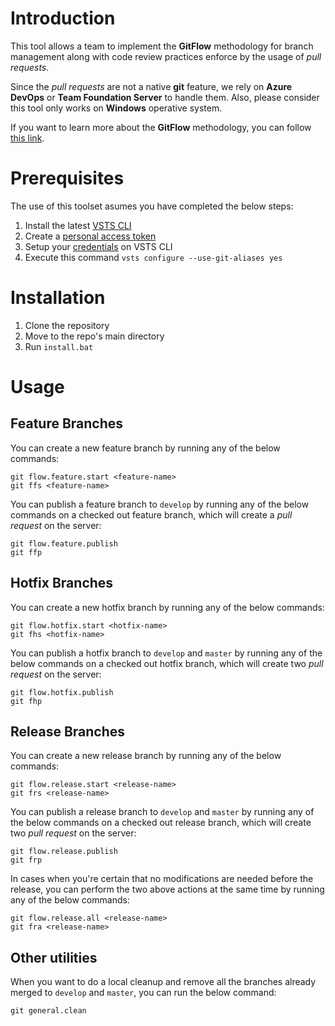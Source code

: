 # Introduction 
This tool allows a team to implement the **GitFlow** methodology for branch management along with code review practices enforce by the usage of *pull requests*. 

Since the *pull requests* are not a native **git** feature, we rely on **Azure DevOps** or **Team Foundation Server** to handle them. Also, please consider this tool only works on **Windows** operative system.

If you want to learn more about the **GitFlow** methodology, you can follow [this link](https://nvie.com/posts/a-successful-git-branching-model/).

# Prerequisites
The use of this toolset asumes you have completed the below steps:
1. Install the latest [VSTS CLI](https://docs.microsoft.com/en-us/cli/vsts/install?view=vsts-cli-latest)
2. Create a [personal access token](https://docs.microsoft.com/en-us/azure/devops/organizations/accounts/use-personal-access-tokens-to-authenticate?view=azure-devops)
3. Setup your [credentials](https://docs.microsoft.com/en-us/cli/vsts/authenticate?view=vsts-cli-latest) on VSTS CLI
4. Execute this command `vsts configure --use-git-aliases yes`

# Installation
1. Clone the repository
2. Move to the repo's main directory
3. Run `install.bat`


# Usage

## Feature Branches

You can create a new feature branch by running any of the below commands:
```console
git flow.feature.start <feature-name>
git ffs <feature-name>
```

You can publish a feature branch to `develop` by running any of the below commands on a checked out feature branch, which will create a *pull request* on the server:
```console
git flow.feature.publish
git ffp
```


## Hotfix Branches

You can create a new hotfix branch by running any of the below commands:
```console
git flow.hotfix.start <hotfix-name>
git fhs <hotfix-name>
```

You can publish a hotfix branch to `develop` and `master` by running any of the below commands on a checked out hotfix branch, which will create two *pull request* on the server:
```console
git flow.hotfix.publish
git fhp
```


## Release Branches

You can create a new release branch by running any of the below commands:
```console
git flow.release.start <release-name>
git frs <release-name>
```

You can publish a release branch to `develop` and `master` by running any of the below commands on a checked out release branch, which will create two *pull request* on the server:
```console
git flow.release.publish
git frp
```

In cases when you're certain that no modifications are needed before the release, you can perform the two above actions at the same time by running any of the below commands:
```console
git flow.release.all <release-name>
git fra <release-name>
```

## Other utilities

When you want to do a local cleanup and remove all the branches already merged to `develop` and `master`, you can run the below command:
```console
git general.clean
```